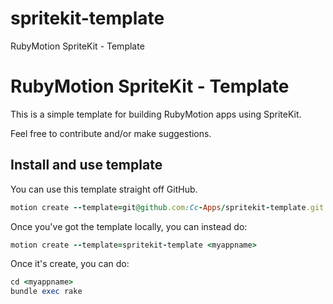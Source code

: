 # spritekit-template
RubyMotion SpriteKit - Template

RubyMotion SpriteKit - Template
===================

This is a simple template for building RubyMotion apps using SpriteKit.

Feel free to contribute and/or make suggestions.

## Install and use template

You can use this template straight off GitHub.

```Ruby
motion create --template=git@github.com:Cc-Apps/spritekit-template.git <myappname>
```

Once you've got the template locally, you can instead do:

```Ruby
motion create --template=spritekit-template <myappname>
```
  
Once it's create, you can do:

```Ruby
cd <myappname>
bundle exec rake
```